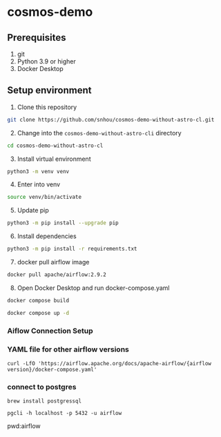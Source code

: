 # cosmos-demo

## Prerequisites
1. git
2. Python 3.9 or higher
3. Docker Desktop



## Setup environment


1. Clone this repository
```bash
git clone https://github.com/snhou/cosmos-demo-without-astro-cl.git
```
2. Change into the `cosmos-demo-without-astro-cli` directory
```bash
cd cosmos-demo-without-astro-cl
``` 

3. Install virtual environment
``` bash
python3 -m venv venv
```
4. Enter into venv
```bash
source venv/bin/activate
```

5. Update pip
```bash
python3 -m pip install --upgrade pip
```

6. Install dependencies
```bash
python3 -m pip install -r requirements.txt
```
7. docker pull airflow image
```bash
docker pull apache/airflow:2.9.2
```
8. Open Docker Desktop and run docker-compose.yaml
```bash
docker compose build
```
```bash
docker compose up -d
```


### Aiflow Connection Setup


### YAML file for other airflow versions
```
curl -LfO 'https://airflow.apache.org/docs/apache-airflow/{airflow version}/docker-compose.yaml'
```

### connect to postgres
```
brew install postgressql
```
```
pgcli -h localhost -p 5432 -u airflow
```
pwd:airflow